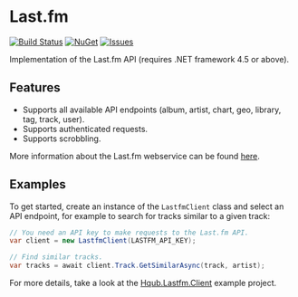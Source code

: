 Last.fm
============

[![Build Status](https://img.shields.io/travis/avatar29A/Last.fm.svg?style=flat-square)](https://travis-ci.org/avatar29A/Last.fm)
[![NuGet](https://img.shields.io/nuget/v/Hqub.Last.fm.svg?style=flat-square)](https://www.nuget.org/packages/Hqub.Last.fm)
[![Issues](https://img.shields.io/github/issues/avatar29A/Last.fm.svg?style=flat-square)](https://github.com/avatar29A/Last.fm/issues)

Implementation of the Last.fm API (requires .NET framework 4.5 or above).

## Features

- Supports all available API endpoints (album, artist, chart, geo, library, tag, track, user).
- Supports authenticated requests.
- Supports scrobbling.

More information about the Last.fm webservice can be found [here](https://www.last.fm/api/intro).

## Examples

To get started, create an instance of the `LastfmClient` class and select an API endpoint, for example to search for tracks similar to a given track:

```c#
// You need an API key to make requests to the Last.fm API.
var client = new LastfmClient(LASTFM_API_KEY);

// Find similar tracks.
var tracks = await client.Track.GetSimilarAsync(track, artist);
```

For more details, take a look at the [Hqub.Lastfm.Client](https://github.com/avatar29A/Last.fm/tree/master/src/Hqub.Lastfm.Client) example project.